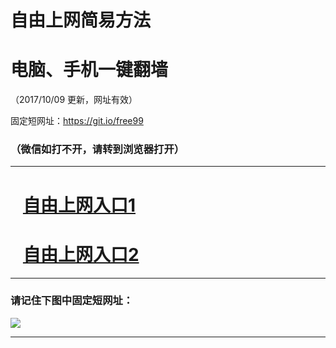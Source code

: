 ﻿# 自由上网简易方法

# 电脑、手机一键翻墙

（2017/10/09 更新，网址有效）

固定短网址：https://git.io/free99

### （微信如打不开，请转到浏览器打开）


***





# &nbsp;&nbsp; <a href="http://ft501511157.fwq-tz-1001.info/fwqtz01.html?t=100900131013 " target="_blank">自由上网入口1</a>
# &nbsp;&nbsp; <a href="http://ft3037923192.fwq-tz-1002.info/fwqtz02.html?t=100900124080 " target="_blank">自由上网入口2</a>
***

### 请记住下图中固定短网址：

<img src="https://s3-us-west-2.amazonaws.com/fwq-1001/yjfq-20170905okok.png" /> 


***

